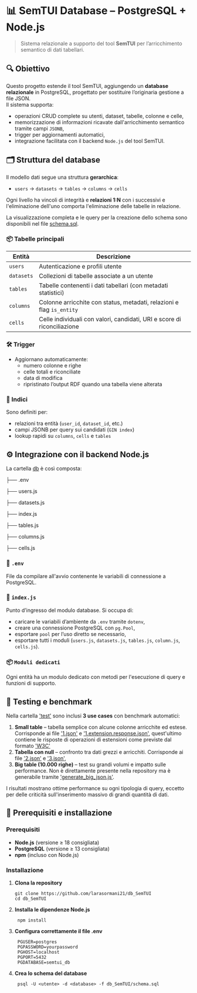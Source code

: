 # 📊 SemTUI Database – PostgreSQL + Node.js

> Sistema relazionale a supporto del tool **SemTUI** per l’arricchimento semantico di dati tabellari.

## 🔍 Obiettivo

Questo progetto estende il tool SemTUI, aggiungendo un **database relazionale** in PostgreSQL, progettato per sostituire l’originaria gestione a file JSON.  
Il sistema supporta:
- operazioni CRUD complete su utenti, dataset, tabelle, colonne e celle,
- memorizzazione di informazioni ricavate dall'arricchimento semantico tramite campi `JSONB`,
- trigger per aggiornamenti automatici,
- integrazione facilitata con il backend `Node.js` del tool SemTUI.

## 🗂 Struttura del database

Il modello dati segue una struttura **gerarchica**:
- `users` → `datasets` → `tables` → `columns` → `cells`

Ogni livello ha vincoli di integrità e **relazioni 1:N** con i successivi e l'eliminazione dell'uno comporta l'eliminazione delle tabelle in relazione.

La visualizzazione completa e le query per la creazione dello schema sono disponibili nel file [schema.sql](/schema.sql).

### 📦 Tabelle principali

| Entità     | Descrizione |
|------------|-------------|
| `users`    | Autenticazione e profili utente |
| `datasets` | Collezioni di tabelle associate a un utente |
| `tables`   | Tabelle contenenti i dati tabellari (con metadati statistici) |
| `columns`  | Colonne arricchite con status, metadati, relazioni e flag `is_entity` |
| `cells`    | Celle individuali con valori, candidati, URI e score di riconciliazione |

### 🛠 Trigger

- Aggiornano automaticamente:
  - numero colonne e righe
  - celle totali e riconciliate
  - data di modifica
  - ripristinato l’output RDF quando una tabella viene alterata

### 🧮 Indici

Sono definiti per:
- relazioni tra entità (`user_id`, `dataset_id`, etc.)
- campi JSONB per query sui candidati (`GIN index`)
- lookup rapidi su `columns`, `cells` e `tables`

## ⚙️ Integrazione con il backend Node.js

La cartella [db](/db/) è così composta:

├── .env

├── users.js

├── datasets.js

├── index.js

├── tables.js

├── columns.js

├── cells.js


### 📄 `.env`
File da compilare all'avvio contenente le variabili di connessione a PostgreSQL.

### 🔧 `index.js`
Punto d’ingresso del modulo database. Si occupa di:

- caricare le variabili d’ambiente da `.env` tramite `dotenv`,
- creare una connessione PostgreSQL con `pg.Pool`,
- esportare `pool` per l’uso diretto se necessario,
- esportare tutti i moduli (`users.js`, `datasets.js`, `tables.js`, `column.js`, `cells.js`).

### 📦 `Moduli dedicati`
Ogni entità ha un modulo dedicato con metodi per l'esecuzione di query e funzioni di supporto.

## 🧪 Testing e benchmark

Nella cartella ['test'](/test/) sono inclusi **3 use cases** con benchmark automatici:
1. **Small table** – tabella semplice con alcune colonne arricchite ed estese. Corrisponde ai file ['1.json'](/test/data/1.json) e ['1.extension.response.json'](/test/data/1.extension.response.json), quest'ultimo contiene le risposte di operazioni di estensioni come previste dal formato ['W3C'](https://www.w3.org/community/reports/reconciliation/CG-FINAL-specs-0.2-20230410/#data-extension-responses)
2. **Tabella con null** – confronto tra dati grezzi e arricchiti. Corrisponde ai file ['2.json'](/test/data/2.json) e ['3.json'](/test/data/3.json),
3. **Big table (10.000 righe)** – test su grandi volumi e impatto sulle performance. Non è direttamente presente nella repository ma è generabile tramite ['generate_big_json.js'](/test/generate_big_json.js).

I risultati mostrano ottime performance su ogni tipologia di query, eccetto per delle criticità sull'inserimento massivo di grandi quantità di dati.

## 🚀 Prerequisiti e installazione

### Prerequisiti

- **Node.js** (versione ≥ 18 consigliata)
- **PostgreSQL** (versione ≥ 13 consigliata)
- **npm** (incluso con Node.js)

### Installazione

1. **Clona la repository**
   ```
   git clone https://github.com/larasormani21/db_SemTUI
   cd db_SemTUI
   ```
2. **Installa le dipendenze Node.js**
   ```
    npm install
   ```
3. **Configura correttamente il file .env**
   ```
    PGUSER=postgres
    PGPASSWORD=yourpassword
    PGHOST=localhost
    PGPORT=5432
    PGDATABASE=semtui_db
   ```
4. **Crea lo schema del database**
   ```
    psql -U <utente> -d <database> -f db_SemTUI/schema.sql
   ```
